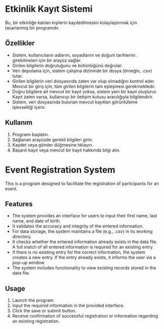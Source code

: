 
# Etkinlik Kayıt Sistemi


 Bu, bir etkinliğe katılan kişilerin kaydedilmesini kolaylaştırmak için tasarlanmış bir programdır.

## Özellikler
* Sistem, kullanıcıların adlarını, soyadlarını ve doğum tarihlerini . girebilmeleri için bir arayüz sağlar.
* Girilen bilgilerin doğruluğunu ve bütünlüğünü doğrular.
* Veri depolama için, sistem çalışma dizininde bir dosya (örneğin, .csv) tutar.
* Girilen bilgilerin veri dosyasında zaten var olup olmadığını kontrol eder. Mevcut bir giriş için, tüm girilen bilgilerin tam eşleşmesi gerekmektedir.
* Doğru bilgilere ait mevcut bir kayıt yoksa, sistem yeni bir kayıt oluşturur. Kayıt zaten varsa, kullanıcıyı bir iletişim kutusu aracılığıyla bilgilendirir.
* Sistem, veri dosyasında bulunan mevcut kayıtları görüntüleme işlevselliği içerir.

## Kullanım

1. Programı başlatın.
2. Sağlanan arayüzde gerekli bilgileri girin.
3. Kaydet veya gönder düğmesine tıklayın.
4. Başarılı kayıt veya mevcut bir kayıt hakkında bilgi alın.

#
# Event Registration System

This is a program designed to facilitate the registration of participants for an event.

## Features
* The system provides an interface for users to input their first name, last name, and date of birth.
* It validates the accuracy and integrity of the entered information.
* For data storage, the system maintains a file (e.g., .csv) in its working directory.
* It checks whether the entered information already exists in the data file. A full match of all entered information is required for an existing entry.
* If there is no existing entry for the correct information, the system creates a new entry. If the entry already exists, it informs the user via a pop-up window.
* The system includes functionality to view existing records stored in the data file.
## Usage
1. Launch the program.
2. Input the required information in the provided interface.
3. Click the save or submit button.
4. Receive confirmation of successful registration or information regarding an existing registration.

